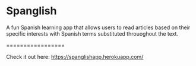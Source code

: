 Spanglish
=================

A fun Spanish learning app that allows users to read articles based on their specific interests with Spanish terms substituted throuoghout the text. 

=================

Check it out here: https://spanglishapp.herokuapp.com/
